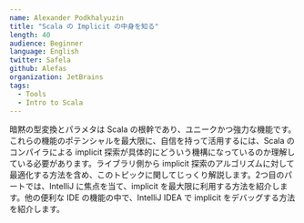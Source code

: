 ```yaml
---
name: Alexander Podkhalyuzin
title: "Scala の Implicit の中身を知る"
length: 40
audience: Beginner
language: English
twitter: Safela
github: Alefas
organization: JetBrains
tags:
  - Tools
  - Intro to Scala
---
```

暗黙の型変換とパラメタは Scala の根幹であり、ユニークかつ強力な機能です。これらの機能のポテンシャルを最大限に、自信を持って活用するには、Scala のコンパイラによる implicit 探索が具体的にどういう機構になっているのか理解している必要があります。ライブラリ側から implicit 探索のアルゴリズムに対して最適化する方法を含め、このトピックに関してじっくり解説します。2つ目のパートでは、IntelliJ に焦点を当て、implicit を最大限に利用する方法を紹介します。他の便利な IDE の機能の中で、IntelliJ IDEA で implicit をデバッグする方法を紹介します。
